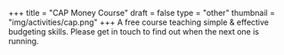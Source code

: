 +++
title = "CAP Money Course"
draft = false
type = "other"
thumbnail = "img/activities/cap.png"
+++
A free course teaching simple & effective budgeting skills. Please get in touch to find out when the next one is running.

